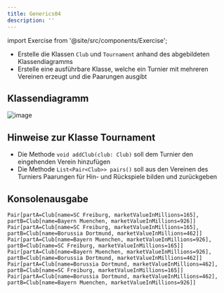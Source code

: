 ```yaml
---
title: Generics04
description: ''
---
```


import Exercise from '@site/src/components/Exercise';

- Erstelle die Klassen `Club` und `Tournament` anhand des abgebildeten Klassendiagramms
- Erstelle eine ausführbare Klasse, welche ein Turnier mit mehreren Vereinen erzeugt und die Paarungen ausgibt

## Klassendiagramm
![image](https://github.com/jappuccini/java-docs/assets/47243617/3bfe0f45-a69e-4fe8-81bc-c9fa7523c4aa)

## Hinweise zur Klasse Tournament
- Die Methode `void addClub(club: Club)` soll dem Turnier den eingehenden Verein hinzufügen
- Die Methode `List<Pair<Club>> pairs()` soll aus den Vereinen des Turniers Paarungen für Hin- und Rückspiele bilden und zurückgeben

## Konsolenausgabe

```console
Pair[partA=Club[name=SC Freiburg, marketValueInMillions=165], partB=Club[name=Bayern Muenchen, marketValueInMillions=926]]
Pair[partA=Club[name=SC Freiburg, marketValueInMillions=165], partB=Club[name=Borussia Dortmund, marketValueInMillions=462]]
Pair[partA=Club[name=Bayern Muenchen, marketValueInMillions=926], partB=Club[name=SC Freiburg, marketValueInMillions=165]]
Pair[partA=Club[name=Bayern Muenchen, marketValueInMillions=926], partB=Club[name=Borussia Dortmund, marketValueInMillions=462]]
Pair[partA=Club[name=Borussia Dortmund, marketValueInMillions=462], partB=Club[name=SC Freiburg, marketValueInMillions=165]]
Pair[partA=Club[name=Borussia Dortmund, marketValueInMillions=462], partB=Club[name=Bayern Muenchen, marketValueInMillions=926]]
```

<Exercise pullRequest="65" branchSuffix="generics/04" />
